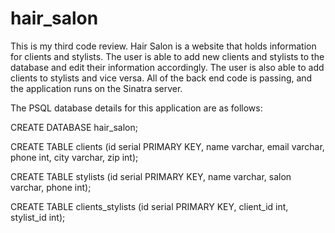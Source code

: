 # hair_salon 

This is my third code review. Hair Salon is a website that holds information for clients and stylists.
The user is able to add new clients and stylists to the database and edit their information accordingly.
The user is also able to add clients to stylists and vice versa. 
All of the back end code is passing, and the application runs on the Sinatra server. 

The PSQL database details for this application are as follows:

CREATE DATABASE hair_salon;

CREATE TABLE clients (id serial PRIMARY KEY, name varchar, email varchar, phone int, city varchar, zip int);

CREATE TABLE stylists (id serial PRIMARY KEY, name varchar, salon varchar, phone int);

CREATE TABLE clients_stylists (id serial PRIMARY KEY, client_id int, stylist_id int);






